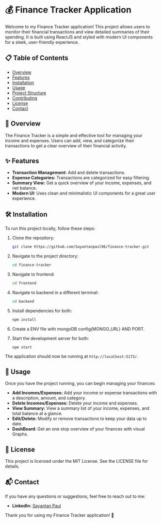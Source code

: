 # 💰 Finance Tracker Application

Welcome to my Finance Tracker application! This project allows users to monitor their financial transactions and view detailed summaries of their spending. It is built using ReactJS and styled with modern UI components for a sleek, user-friendly experience.

## 📋 Table of Contents
- [Overview](#overview)
- [Features](#features)
- [Installation](#installation)
- [Usage](#usage)
- [Project Structure](#project-structure)
- [Contributing](#contributing)
- [License](#license)
- [Contact](#contact)

## 🧐 Overview
The Finance Tracker is a simple and effective tool for managing your income and expenses. Users can add, view, and categorize their transactions to get a clear overview of their financial activity.

## ✨ Features
- **Transaction Management:** Add and delete transactions.
- **Expense Categories:** Transactions are categorized for easy filtering.
- **Summary View:** Get a quick overview of your income, expenses, and net balance.
- **Modern UI:** Uses clean and minimalistic UI components for a great user experience.

## 🛠️ Installation
To run this project locally, follow these steps:

1. Clone the repository:

    ```bash
    git clone https://github.com/Sayantanpaul96/finance-tracker.git
    ```

2. Navigate to the project directory:

    ```bash
    cd finance-tracker
    ```

3. Navigate to frontend:

    ```bash
    cd frontend
    ```
4. Navigate to backend in a different terminal:

    ```bash
    cd backend
    ```

5. Install dependencies for both:

    ```bash
    npm install
    ```
6. Create a ENV file with mongoDB config(MONGO_URL) AND PORT.

4. Start the development server for both:

    ```bash
    npm start
    ```

The application should now be running at `http://localhost:5173/`.

## 🚀 Usage
Once you have the project running, you can begin managing your finances:

- **Add Incomes/Expenses:** Add your income or expense transactions with a description, amount, and category.
- **Delete Incomes/Expenses:** Delete your income and expenses.
- **View Summary:** View a summary list of your income, expenses, and total balance at a glance.
- **Edit/Delete:** Modify or remove transactions to keep your data up to date.
- **DashBoard**: Get an one stop overview of your finances with visual Graphs.


## 📜 License
This project is licensed under the MIT License. See the LICENSE file for details.

## 📬 Contact
If you have any questions or suggestions, feel free to reach out to me:

- **LinkedIn:** [Sayantan Paul](https://www.linkedin.com/in/sayantan-paul-831558122/)
  
Thank you for using my Finance Tracker application! 🎉

